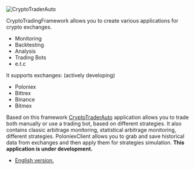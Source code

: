 ![CryptoTraderAuto](https://github.com/ArsenAbazian/CryptoTradingFramework/blob/master/Help/CryptoTraderAuto-AtGlance.png)

CryptoTradingFramework allows you to create various applications for crypto exchanges.
* Monitoring
* Backtesting
* Analysis
* Trading Bots
* e.t.c

It supports exchanges: (actively developing)
* Poloniex
* Bittrex
* Binance
* Bitmex

Based on this framework [CryptoTraderAuto](https://github.com/ArsenAbazian/CryptoTradingFramework/wiki/CryptoTraderAuto) application allows you to trade both manually or use a trading bot, based on different strategies. It also contains classic arbitrage monitoring, statistical arbitrage monitoring, different strategies. PoloniexClient allows you to grab and save historical data from exchanges and then apply them for strategies simulation. **This application is under development.**

* [English version.](https://github.com/ArsenAbazian/CryptoTradingFramework/wiki/About)
